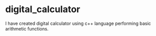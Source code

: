 # digital_calculator
I have created digital calculator using c++ language performing basic arithmetic functions.
